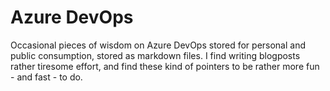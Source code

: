 # Azure DevOps
Occasional pieces of wisdom on Azure DevOps stored for personal and public consumption, stored as markdown files. I find writing blogposts rather tiresome effort, and find these kind of pointers to be rather more fun - and fast - to do.
